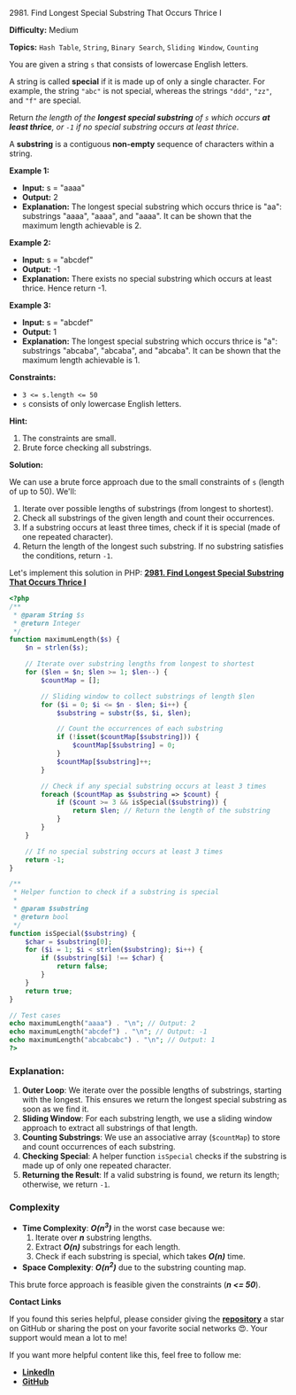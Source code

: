 2981\. Find Longest Special Substring That Occurs Thrice I

**Difficulty:** Medium

**Topics:** `Hash Table`, `String`, `Binary Search`, `Sliding Window`, `Counting`

You are given a string `s` that consists of lowercase English letters.

A string is called **special** if it is made up of only a single character. For example, the string `"abc"` is not special, whereas the strings `"ddd"`, `"zz"`, and `"f"` are special.

Return _the length of the **longest special substring** of `s` which occurs **at least thrice**, or `-1` if no special substring occurs at least thrice_.

A **substring** is a contiguous **non-empty** sequence of characters within a string.

**Example 1:**

- **Input:** s = "aaaa"
- **Output:** 2
- **Explanation:** The longest special substring which occurs thrice is "aa": substrings "aaaa", "aaaa", and "aaaa".
  It can be shown that the maximum length achievable is 2.

**Example 2:**

- **Input:** s = "abcdef"
- **Output:** -1
- **Explanation:** There exists no special substring which occurs at least thrice. Hence return -1.


**Example 3:**

- **Input:** s = "abcdef"
- **Output:** 1
- **Explanation:** The longest special substring which occurs thrice is "a": substrings "abcaba", "abcaba", and "abcaba".
  It can be shown that the maximum length achievable is 1.



**Constraints:**

- `3 <= s.length <= 50`
- `s` consists of only lowercase English letters.


**Hint:**
1. The constraints are small.
2. Brute force checking all substrings.



**Solution:**

We can use a brute force approach due to the small constraints of `s` (length of up to 50). We'll:

1. Iterate over possible lengths of substrings (from longest to shortest).
2. Check all substrings of the given length and count their occurrences.
3. If a substring occurs at least three times, check if it is special (made of one repeated character).
4. Return the length of the longest such substring. If no substring satisfies the conditions, return `-1`.

Let's implement this solution in PHP: **[2981. Find Longest Special Substring That Occurs Thrice I](https://github.com/mah-shamim/leet-code-in-php/tree/main/algorithms/002981-find-longest-special-substring-that-occurs-thrice-i/solution.php)**

```php
<?php
/**
 * @param String $s
 * @return Integer
 */
function maximumLength($s) {
    $n = strlen($s);

    // Iterate over substring lengths from longest to shortest
    for ($len = $n; $len >= 1; $len--) {
        $countMap = [];

        // Sliding window to collect substrings of length $len
        for ($i = 0; $i <= $n - $len; $i++) {
            $substring = substr($s, $i, $len);

            // Count the occurrences of each substring
            if (!isset($countMap[$substring])) {
                $countMap[$substring] = 0;
            }
            $countMap[$substring]++;
        }

        // Check if any special substring occurs at least 3 times
        foreach ($countMap as $substring => $count) {
            if ($count >= 3 && isSpecial($substring)) {
                return $len; // Return the length of the substring
            }
        }
    }

    // If no special substring occurs at least 3 times
    return -1;
}

/**
 * Helper function to check if a substring is special
 *
 * @param $substring
 * @return bool
 */
function isSpecial($substring) {
    $char = $substring[0];
    for ($i = 1; $i < strlen($substring); $i++) {
        if ($substring[$i] !== $char) {
            return false;
        }
    }
    return true;
}

// Test cases
echo maximumLength("aaaa") . "\n"; // Output: 2
echo maximumLength("abcdef") . "\n"; // Output: -1
echo maximumLength("abcabcabc") . "\n"; // Output: 1
?>
```

### Explanation:

1. **Outer Loop**: We iterate over the possible lengths of substrings, starting with the longest. This ensures we return the longest special substring as soon as we find it.
2. **Sliding Window**: For each substring length, we use a sliding window approach to extract all substrings of that length.
3. **Counting Substrings**: We use an associative array (`$countMap`) to store and count occurrences of each substring.
4. **Checking Special**: A helper function `isSpecial` checks if the substring is made up of only one repeated character.
5. **Returning the Result**: If a valid substring is found, we return its length; otherwise, we return `-1`.

### Complexity
- **Time Complexity**: _**O(n<sup>3</sup>)**_ in the worst case because we:
   1. Iterate over _**n**_ substring lengths.
   2. Extract _**O(n)**_ substrings for each length.
   3. Check if each substring is special, which takes _**O(n)**_ time.
- **Space Complexity**: _**O(n<sup>2</sup>)**_ due to the substring counting map.

This brute force approach is feasible given the constraints (_**n <= 50**_).

**Contact Links**

If you found this series helpful, please consider giving the **[repository](https://github.com/mah-shamim/leet-code-in-php)** a star on GitHub or sharing the post on your favorite social networks 😍. Your support would mean a lot to me!

If you want more helpful content like this, feel free to follow me:

- **[LinkedIn](https://www.linkedin.com/in/arifulhaque/)**
- **[GitHub](https://github.com/mah-shamim)**
